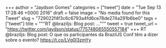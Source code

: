 
+++
author = "Jaydson Gomes"
categories = ["tweet"]
date = "Tue Sep 13 17:28:46 +0000 2016"
draft = false
image = "No media found for this Tweet"
slug = "729022f4f3c6c6793a4fd6ce78de274a291b6be0"
tags = ["tweet"]
title = """RT @braziljs: Blog post: ..."""
tweet = true
tweet_url = "https://twitter.com/jaydson/status/775748065550557184"
+++
RT @braziljs: Blog post: O que os participantes da BrazilJS Conf têm a dizer sobre o evento? https://t.co/LVg0I3zmYy
